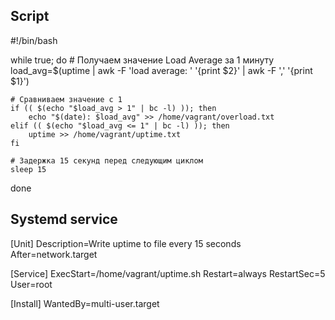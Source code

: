 ## Script

#!/bin/bash

while true; do
    # Получаем значение Load Average за 1 минуту
    load_avg=$(uptime | awk -F 'load average: ' '{print $2}' | awk -F ',' '{print $1}')

    # Сравниваем значение с 1
    if (( $(echo "$load_avg > 1" | bc -l) )); then
        echo "$(date): $load_avg" >> /home/vagrant/overload.txt
    elif (( $(echo "$load_avg <= 1" | bc -l) )); then
        uptime >> /home/vagrant/uptime.txt
    fi

    # Задержка 15 секунд перед следующим циклом
    sleep 15
done

## Systemd service

[Unit] 
Description=Write uptime to file every 15 seconds 
After=network.target 

[Service] ExecStart=/home/vagrant/uptime.sh 
Restart=always 
RestartSec=5 
User=root 

[Install] WantedBy=multi-user.target